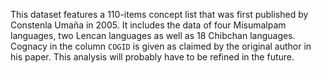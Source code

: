 This dataset features a 110-items concept list that was first published by Constenla Umaña in 2005. It includes the data of four Misumalpam languages, two Lencan languages as well as 18 Chibchan languages. Cognacy in the column `COGID` is given as claimed by the original author in his paper. This analysis will probably have to be refined in the future.